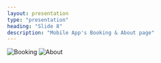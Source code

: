 ```yaml
---
layout: presentation
type: "presentation"
heading: "Slide 8"
description: "Mobile App's Booking & About page"
---
```

![Booking]({{site.baseurl}}/img/booking.png)
![About]({{site.baseurl}}/img/about.png)
